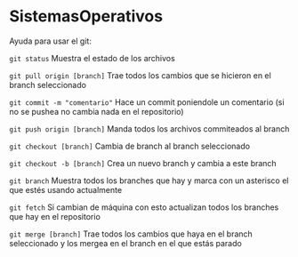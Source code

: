 SistemasOperativos
==================
Ayuda para usar el git:

`git status`                     Muestra el estado de los archivos                                                                          

`git pull origin [branch]`       Trae todos los cambios que se hicieron en el branch seleccionado                                           

`git commit -m "comentario"`     Hace un commit poniendole un comentario (si no se pushea no cambia nada en el repositorio)                 

`git push origin [branch]`       Manda todos los archivos commiteados al branch                                                             

`git checkout [branch]`          Cambia de branch al branch seleccionado                                                                    


`git checkout -b [branch]`       Crea un nuevo branch y cambia a este branch                                                                

`git branch`                     Muestra todos los branches que hay y marca con un asterisco el que estés usando actualmente                

`git fetch`                      Si cambian de máquina con esto actualizan todos los branches que hay en el repositorio                     

`git merge [branch]`             Trae todos los cambios que haya en el branch seleccionado y los mergea en el branch en el que estás parado 

